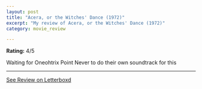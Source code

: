 ```yaml
---
layout: post
title: "Acera, or the Witches' Dance (1972)"
excerpt: "My review of Acera, or the Witches' Dance (1972)"
category: movie_review

---
```


**Rating:** 4/5

Waiting for Oneohtrix Point Never to do their own soundtrack for this

<hr>

[See Review on Letterboxd](https://boxd.it/1ZXYuZ)
